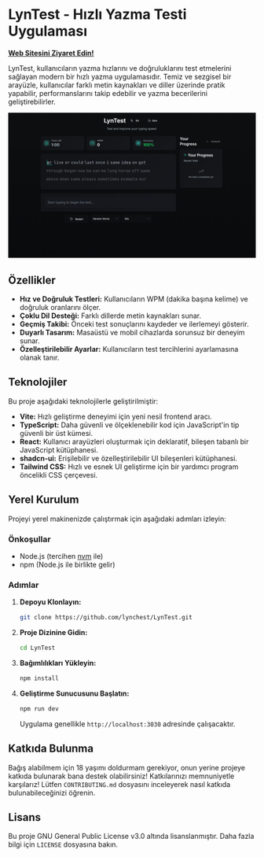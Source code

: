 # LynTest - Hızlı Yazma Testi Uygulaması

**[Web Sitesini Ziyaret Edin!](https://lyntest.lynchest.com)**

LynTest, kullanıcıların yazma hızlarını ve doğruluklarını test etmelerini sağlayan modern bir hızlı yazma uygulamasıdır. Temiz ve sezgisel bir arayüzle, kullanıcılar farklı metin kaynakları ve diller üzerinde pratik yapabilir, performanslarını takip edebilir ve yazma becerilerini geliştirebilirler.

![LynTest Ana Ekranı](assets/homescreen.png)

## Özellikler

- **Hız ve Doğruluk Testleri:** Kullanıcıların WPM (dakika başına kelime) ve doğruluk oranlarını ölçer.
- **Çoklu Dil Desteği:** Farklı dillerde metin kaynakları sunar.
- **Geçmiş Takibi:** Önceki test sonuçlarını kaydeder ve ilerlemeyi gösterir.
- **Duyarlı Tasarım:** Masaüstü ve mobil cihazlarda sorunsuz bir deneyim sunar.
- **Özelleştirilebilir Ayarlar:** Kullanıcıların test tercihlerini ayarlamasına olanak tanır.

## Teknolojiler

Bu proje aşağıdaki teknolojilerle geliştirilmiştir:

- **Vite:** Hızlı geliştirme deneyimi için yeni nesil frontend aracı.
- **TypeScript:** Daha güvenli ve ölçeklenebilir kod için JavaScript'in tip güvenli bir üst kümesi.
- **React:** Kullanıcı arayüzleri oluşturmak için deklaratif, bileşen tabanlı bir JavaScript kütüphanesi.
- **shadcn-ui:** Erişilebilir ve özelleştirilebilir UI bileşenleri kütüphanesi.
- **Tailwind CSS:** Hızlı ve esnek UI geliştirme için bir yardımcı program öncelikli CSS çerçevesi.

## Yerel Kurulum

Projeyi yerel makinenizde çalıştırmak için aşağıdaki adımları izleyin:

### Önkoşullar

- Node.js (tercihen [nvm](https://github.com/nvm-sh/nvm#installing-and-updating) ile)
- npm (Node.js ile birlikte gelir)

### Adımlar

1.  **Depoyu Klonlayın:**
    ```sh
    git clone https://github.com/lynchest/LynTest.git
    ```

2.  **Proje Dizinine Gidin:**
    ```sh
    cd LynTest
    ```

3.  **Bağımlılıkları Yükleyin:**
    ```sh
    npm install
    ```

4.  **Geliştirme Sunucusunu Başlatın:**
    ```sh
    npm run dev
    ```
    Uygulama genellikle `http://localhost:3030` adresinde çalışacaktır.

## Katkıda Bulunma

Bağış alabilmem için 18 yaşımı doldurmam gerekiyor, onun yerine projeye katkıda bulunarak bana destek olabilirsiniz! Katkılarınızı memnuniyetle karşılarız! Lütfen `CONTRIBUTING.md` dosyasını inceleyerek nasıl katkıda bulunabileceğinizi öğrenin.

## Lisans

Bu proje GNU General Public License v3.0 altında lisanslanmıştır. Daha fazla bilgi için `LICENSE` dosyasına bakın.
